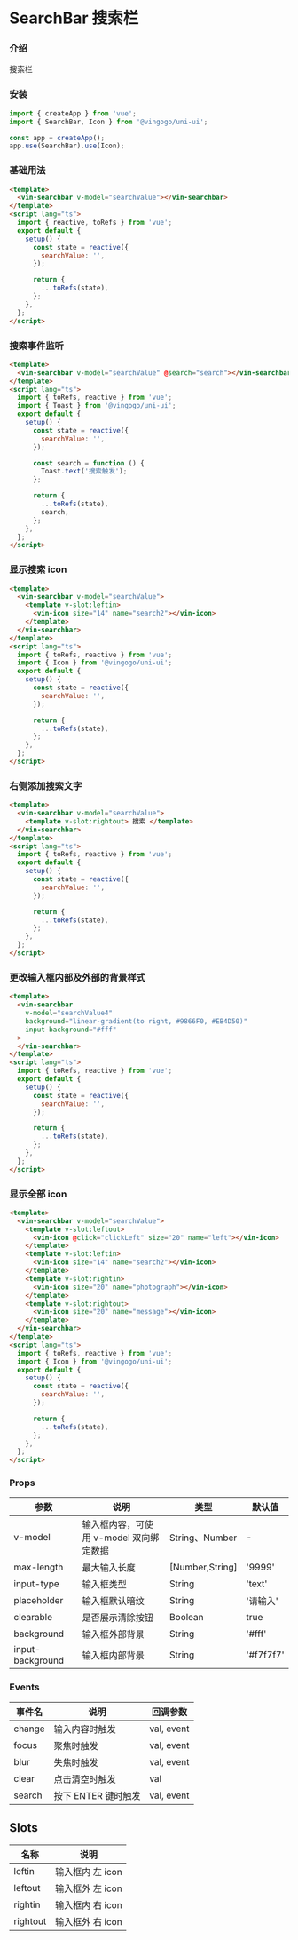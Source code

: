 # SearchBar 搜索栏

### 介绍

搜索栏

### 安装

```javascript
import { createApp } from 'vue';
import { SearchBar, Icon } from '@vingogo/uni-ui';

const app = createApp();
app.use(SearchBar).use(Icon);
```

### 基础用法

```html
<template>
  <vin-searchbar v-model="searchValue"></vin-searchbar>
</template>
<script lang="ts">
  import { reactive, toRefs } from 'vue';
  export default {
    setup() {
      const state = reactive({
        searchValue: '',
      });

      return {
        ...toRefs(state),
      };
    },
  };
</script>
```

### 搜索事件监听

```html
<template>
  <vin-searchbar v-model="searchValue" @search="search"></vin-searchbar>
</template>
<script lang="ts">
  import { toRefs, reactive } from 'vue';
  import { Toast } from '@vingogo/uni-ui';
  export default {
    setup() {
      const state = reactive({
        searchValue: '',
      });

      const search = function () {
        Toast.text('搜索触发');
      };

      return {
        ...toRefs(state),
        search,
      };
    },
  };
</script>
```

### 显示搜索 icon

```html
<template>
  <vin-searchbar v-model="searchValue">
    <template v-slot:leftin>
      <vin-icon size="14" name="search2"></vin-icon>
    </template>
  </vin-searchbar>
</template>
<script lang="ts">
  import { toRefs, reactive } from 'vue';
  import { Icon } from '@vingogo/uni-ui';
  export default {
    setup() {
      const state = reactive({
        searchValue: '',
      });

      return {
        ...toRefs(state),
      };
    },
  };
</script>
```

### 右侧添加搜索文字

```html
<template>
  <vin-searchbar v-model="searchValue">
    <template v-slot:rightout> 搜索 </template>
  </vin-searchbar>
</template>
<script lang="ts">
  import { toRefs, reactive } from 'vue';
  export default {
    setup() {
      const state = reactive({
        searchValue: '',
      });

      return {
        ...toRefs(state),
      };
    },
  };
</script>
```

### 更改输入框内部及外部的背景样式

```html
<template>
  <vin-searchbar
    v-model="searchValue4"
    background="linear-gradient(to right, #9866F0, #EB4D50)"
    input-background="#fff"
  >
  </vin-searchbar>
</template>
<script lang="ts">
  import { toRefs, reactive } from 'vue';
  export default {
    setup() {
      const state = reactive({
        searchValue: '',
      });

      return {
        ...toRefs(state),
      };
    },
  };
</script>
```

### 显示全部 icon

```html
<template>
  <vin-searchbar v-model="searchValue">
    <template v-slot:leftout>
      <vin-icon @click="clickLeft" size="20" name="left"></vin-icon>
    </template>
    <template v-slot:leftin>
      <vin-icon size="14" name="search2"></vin-icon>
    </template>
    <template v-slot:rightin>
      <vin-icon size="20" name="photograph"></vin-icon>
    </template>
    <template v-slot:rightout>
      <vin-icon size="20" name="message"></vin-icon>
    </template>
  </vin-searchbar>
</template>
<script lang="ts">
  import { toRefs, reactive } from 'vue';
  import { Icon } from '@vingogo/uni-ui';
  export default {
    setup() {
      const state = reactive({
        searchValue: '',
      });

      return {
        ...toRefs(state),
      };
    },
  };
</script>
```

### Props

| 参数             | 说明                                    | 类型            | 默认值    |
| ---------------- | --------------------------------------- | --------------- | --------- |
| v-model          | 输入框内容，可使用 v-model 双向绑定数据 | String、Number  | -         |
| max-length       | 最大输入长度                            | [Number,String] | '9999'    |
| input-type       | 输入框类型                              | String          | 'text'    |
| placeholder      | 输入框默认暗纹                          | String          | '请输入'  |
| clearable        | 是否展示清除按钮                        | Boolean         | true      |
| background       | 输入框外部背景                          | String          | '#fff'    |
| input-background | 输入框内部背景                          | String          | '#f7f7f7' |

### Events

| 事件名 | 说明                | 回调参数   |
| ------ | ------------------- | ---------- |
| change | 输入内容时触发      | val, event |
| focus  | 聚焦时触发          | val, event |
| blur   | 失焦时触发          | val, event |
| clear  | 点击清空时触发      | val        |
| search | 按下 ENTER 键时触发 | val, event |

## Slots

| 名称     | 说明             |
| -------- | ---------------- |
| leftin   | 输入框内 左 icon |
| leftout  | 输入框外 左 icon |
| rightin  | 输入框内 右 icon |
| rightout | 输入框外 右 icon |
